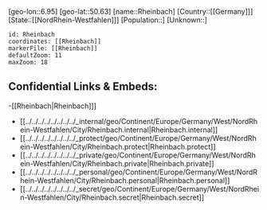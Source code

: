 ﻿---
location: [50.63,6.95]
mapzoom: [7,12] 
mapmarker: city 
type: City
tags:
- geo/City


SpocWebEntityId: 33729
isDeleted: false
confidential: public

---
[geo-lon::6.95]
[geo-lat::50.63]
[name::Rheinbach]
[Country::[[Germany]]]
[State::[[NordRhein-Westfahlen]]]
[Population::]
[Unknown::]


```leaflet
id: Rheinbach
coordinates: [[Rheinbach]]
markerFile: [[Rheinbach]]
defaultZoom: 11 
maxZoom: 18
```


## Confidential Links & Embeds: 
-[[Rheinbach|Rheinbach]]] 
- [[../../../../../../../../_internal/geo/Continent/Europe/Germany/West/NordRhein-Westfahlen/City/Rheinbach.internal|Rheinbach.internal]] 
- [[../../../../../../../../_protect/geo/Continent/Europe/Germany/West/NordRhein-Westfahlen/City/Rheinbach.protect|Rheinbach.protect]] 
- [[../../../../../../../../_private/geo/Continent/Europe/Germany/West/NordRhein-Westfahlen/City/Rheinbach.private|Rheinbach.private]] 
- [[../../../../../../../../_personal/geo/Continent/Europe/Germany/West/NordRhein-Westfahlen/City/Rheinbach.personal|Rheinbach.personal]] 
- [[../../../../../../../../_secret/geo/Continent/Europe/Germany/West/NordRhein-Westfahlen/City/Rheinbach.secret|Rheinbach.secret]] 
